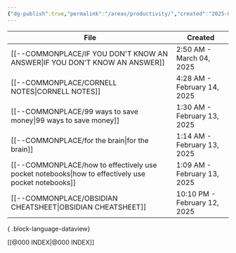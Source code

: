 ```yaml
---
{"dg-publish":true,"permalink":"/areas/productivity/","created":"2025-02-14T02:40:17.486+08:00","updated":"2025-03-25T20:29:42.796+08:00"}
---
```




| File                                                                                                  | Created                      |
| ----------------------------------------------------------------------------------------------------- | ---------------------------- |
| [[--COMMONPLACE/IF YOU DON'T KNOW AN ANSWER\|IF YOU DON'T KNOW AN ANSWER]]                         | 2:50 AM - March 04, 2025     |
| [[--COMMONPLACE/CORNELL NOTES\|CORNELL NOTES]]                                                     | 4:28 AM - February 14, 2025  |
| [[--COMMONPLACE/99 ways to save money\|99 ways to save money]]                                     | 1:30 AM - February 13, 2025  |
| [[--COMMONPLACE/for the brain\|for the brain]]                                                     | 1:14 AM - February 13, 2025  |
| [[--COMMONPLACE/how to effectively use pocket notebooks\|how to effectively use pocket notebooks]] | 1:09 AM - February 13, 2025  |
| [[--COMMONPLACE/OBSIDIAN CHEATSHEET\|OBSIDIAN CHEATSHEET]]                                         | 10:10 PM - February 12, 2025 |

{ .block-language-dataview}












[[@000 INDEX\|@000 INDEX]]